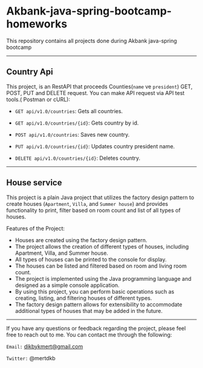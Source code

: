 # Akbank-java-spring-bootcamp-homeworks
This repository contains all projects done during Akbank java-spring bootcamp

---
## Country Api

This project, is an RestAPI that proceeds Counties(`name` ve `president`) GET, POST, PUT and DELETE request. You can make API request via API test tools.( Postman or cURL):
- `GET api/v1.0/countries`: Gets all countries.
  
- `GET api/v1.0/countries/{id}`: Gets country by id.
  
- `POST api/v1.0/countries`: Saves new country.
  
- `PUT api/v1.0/countries/{id}`: Updates country president name.

- `DELETE api/v1.0/countries/{id}`: Deletes country.


---
## House service
This project is a plain Java project that utilizes the factory design pattern to create houses (`Apartment`, `Villa`, and `Summer house`) and provides functionality to print, filter based on room count and list of all types of houses.

Features of the Project:

 - Houses are created using the factory design pattern.
 - The project allows the creation of different types of houses, including Apartment, Villa, and Summer house.
 - All types of houses can be printed to the console for display.
 - The houses can be listed and filtered based on room and living room count.
 - The project is implemented using the Java programming language and designed as a simple console application.
 - By using this project, you can perform basic operations such as creating, listing, and filtering houses of different types.
 - The factory design pattern allows for extensibility to accommodate additional types of houses that may be added in the future.
---
If you have any questions or feedback regarding the project, please feel free to reach out to me. You can contact me through the following:

`Email:` dikbykmert@gmail.com

`Twitter:` @mertdkb
